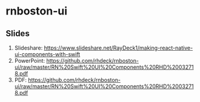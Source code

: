 # rnboston-ui

## Slides

1.  Slideshare: https://www.slideshare.net/RayDeck1/making-react-native-ui-components-with-swift
2.  PowerPoint: https://github.com/rhdeck/rnboston-ui/raw/master/RN%20Swift%20UI%20Components%20RHD%20032718.pdf
3.  PDF: https://github.com/rhdeck/rnboston-ui/raw/master/RN%20Swift%20UI%20Components%20RHD%20032718.pdf

